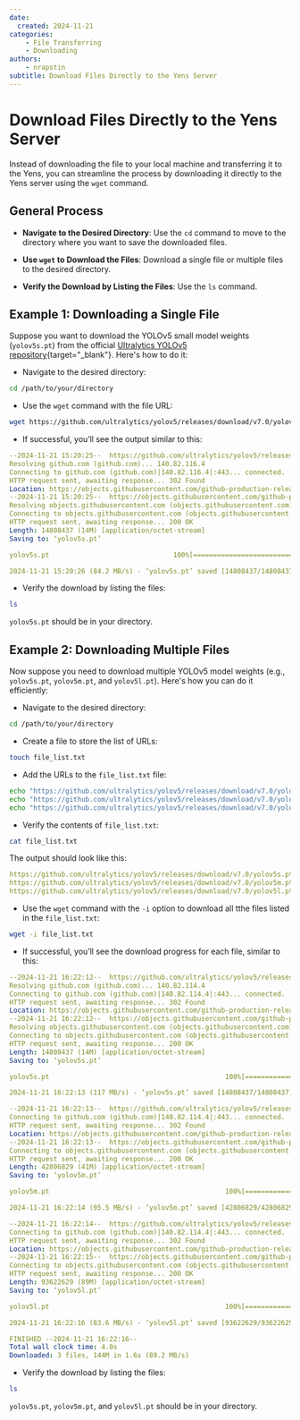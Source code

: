 ```yaml
---
date:
  created: 2024-11-21
categories:
    - File Transferring
    - Downloading
authors:
    - nrapstin 
subtitle: Download Files Directly to the Yens Server
---
```


# Download Files Directly to the Yens Server

Instead of downloading the file to your local machine and transferring it to the Yens, you can streamline the process by downloading it directly to the Yens server using the `wget` command.

<!-- more -->

## General Process

- **Navigate to the Desired Directory**: Use the `cd` command to move to the directory where you want to save the downloaded files.

- **Use `wget` to Download the Files**: Download a single file or multiple files to the desired directory.

- **Verify the Download by Listing the Files**: Use the `ls` command.

## Example 1: Downloading a Single File

Suppose you want to download the YOLOv5 small model weights (`yolov5s.pt`) from the official [Ultralytics YOLOv5 repository](https://github.com/ultralytics/yolov5){target="_blank"}. Here's how to do it:

- Navigate to the desired directory:
```bash title="Terminal Command"
cd /path/to/your/directory
```

- Use the `wget` command with the file URL:
```bash title="Terminal Command"
wget https://github.com/ultralytics/yolov5/releases/download/v7.0/yolov5s.pt
```

- If successful, you’ll see the output similar to this:
```{.yaml .no-copy title="Terminal Output"}
--2024-11-21 15:20:25--  https://github.com/ultralytics/yolov5/releases/download/v7.0/yolov5s.pt
Resolving github.com (github.com)... 140.82.116.4
Connecting to github.com (github.com)|140.82.116.4|:443... connected.
HTTP request sent, awaiting response... 302 Found
Location: https://objects.githubusercontent.com/github-production-release-asset-2e65be/264818686/381bd8a8-8910-4e9e-b0dd-2752951ef78c?X-Amz-Algorithm=AWS4-HMAC-SHA256&X-Amz-Credential=releaseassetproduction%2F20241121%2Fus-east-1%2Fs3%2Faws4_request&X-Amz-Date=20241121T232025Z&X-Amz-Expires=300&X-Amz-Signature=a433e86330069677c4af618dfa3dbf5d5078e6145c5b109fc3fd77bad1bf4697&X-Amz-SignedHeaders=host&response-content-disposition=attachment%3B%20filename%3Dyolov5s.pt&response-content-type=application%2Foctet-stream [following]
--2024-11-21 15:20:25--  https://objects.githubusercontent.com/github-production-release-asset-2e65be/264818686/381bd8a8-8910-4e9e-b0dd-2752951ef78c?X-Amz-Algorithm=AWS4-HMAC-SHA256&X-Amz-Credential=releaseassetproduction%2F20241121%2Fus-east-1%2Fs3%2Faws4_request&X-Amz-Date=20241121T232025Z&X-Amz-Expires=300&X-Amz-Signature=a433e86330069677c4af618dfa3dbf5d5078e6145c5b109fc3fd77bad1bf4697&X-Amz-SignedHeaders=host&response-content-disposition=attachment%3B%20filename%3Dyolov5s.pt&response-content-type=application%2Foctet-stream
Resolving objects.githubusercontent.com (objects.githubusercontent.com)... 185.199.111.133, 185.199.110.133, 185.199.108.133, ...
Connecting to objects.githubusercontent.com (objects.githubusercontent.com)|185.199.111.133|:443... connected.
HTTP request sent, awaiting response... 200 OK
Length: 14808437 (14M) [application/octet-stream]
Saving to: ‘yolov5s.pt’

yolov5s.pt                               100%[==================================================================================>]  14.12M  84.2MB/s    in 0.2s    

2024-11-21 15:20:26 (84.2 MB/s) - ‘yolov5s.pt’ saved [14808437/14808437]
```

- Verify the download by listing the files:
```bash title="Terminal Command"
ls
```
`yolov5s.pt` should be in your directory.

## Example 2: Downloading Multiple Files

Now suppose you need to download multiple YOLOv5 model weights (e.g., `yolov5s.pt`, `yolov5m.pt`, and `yolov5l.pt`). Here's how you can do it efficiently:

- Navigate to the desired directory:
```bash title="Terminal Command"
cd /path/to/your/directory
```

- Create a file to store the list of URLs:
```bash title="Terminal Command"
touch file_list.txt
```

- Add the URLs to the `file_list.txt` file:
```bash title="Terminal Command"
echo "https://github.com/ultralytics/yolov5/releases/download/v7.0/yolov5s.pt" >> file_list.txt
echo "https://github.com/ultralytics/yolov5/releases/download/v7.0/yolov5m.pt" >> file_list.txt
echo "https://github.com/ultralytics/yolov5/releases/download/v7.0/yolov5l.pt" >> file_list.txt
```

- Verify the contents of `file_list.txt`:
```bash title="Terminal Command"
cat file_list.txt
```
The output should look like this:
```{.yaml .no-copy title="Terminal Output"}
https://github.com/ultralytics/yolov5/releases/download/v7.0/yolov5s.pt
https://github.com/ultralytics/yolov5/releases/download/v7.0/yolov5m.pt
https://github.com/ultralytics/yolov5/releases/download/v7.0/yolov5l.pt
```

- Use the `wget` command with the `-i` option to download all tthe files listed in the `file_list.txt`:
```bash title="Terminal Command"
wget -i file_list.txt
```

- If successful, you’ll see the download progress for each file, similar to this:
```{.yaml .no-copy title="Terminal Output"}
--2024-11-21 16:22:12--  https://github.com/ultralytics/yolov5/releases/download/v7.0/yolov5s.pt
Resolving github.com (github.com)... 140.82.114.4
Connecting to github.com (github.com)|140.82.114.4|:443... connected.
HTTP request sent, awaiting response... 302 Found
Location: https://objects.githubusercontent.com/github-production-release-asset-2e65be/264818686/381bd8a8-8910-4e9e-b0dd-2752951ef78c?X-Amz-Algorithm=AWS4-HMAC-SHA256&X-Amz-Credential=releaseassetproduction%2F20241122%2Fus-east-1%2Fs3%2Faws4_request&X-Amz-Date=20241122T002212Z&X-Amz-Expires=300&X-Amz-Signature=8ef596a593fbe2a25e34942d0d007273a1082b6182691bad5a7c6aa6478180bd&X-Amz-SignedHeaders=host&response-content-disposition=attachment%3B%20filename%3Dyolov5s.pt&response-content-type=application%2Foctet-stream [following]
--2024-11-21 16:22:12--  https://objects.githubusercontent.com/github-production-release-asset-2e65be/264818686/381bd8a8-8910-4e9e-b0dd-2752951ef78c?X-Amz-Algorithm=AWS4-HMAC-SHA256&X-Amz-Credential=releaseassetproduction%2F20241122%2Fus-east-1%2Fs3%2Faws4_request&X-Amz-Date=20241122T002212Z&X-Amz-Expires=300&X-Amz-Signature=8ef596a593fbe2a25e34942d0d007273a1082b6182691bad5a7c6aa6478180bd&X-Amz-SignedHeaders=host&response-content-disposition=attachment%3B%20filename%3Dyolov5s.pt&response-content-type=application%2Foctet-stream
Resolving objects.githubusercontent.com (objects.githubusercontent.com)... 185.199.110.133, 185.199.111.133, 185.199.108.133, ...
Connecting to objects.githubusercontent.com (objects.githubusercontent.com)|185.199.110.133|:443... connected.
HTTP request sent, awaiting response... 200 OK
Length: 14808437 (14M) [application/octet-stream]
Saving to: ‘yolov5s.pt’

yolov5s.pt                                            100%[========================================================================================================================>]  14.12M  --.-KB/s    in 0.1s    

2024-11-21 16:22:13 (117 MB/s) - ‘yolov5s.pt’ saved [14808437/14808437]

--2024-11-21 16:22:13--  https://github.com/ultralytics/yolov5/releases/download/v7.0/yolov5m.pt
Connecting to github.com (github.com)|140.82.114.4|:443... connected.
HTTP request sent, awaiting response... 302 Found
Location: https://objects.githubusercontent.com/github-production-release-asset-2e65be/264818686/7acc87ed-9e1f-4d4a-8bdc-0912393948df?X-Amz-Algorithm=AWS4-HMAC-SHA256&X-Amz-Credential=releaseassetproduction%2F20241122%2Fus-east-1%2Fs3%2Faws4_request&X-Amz-Date=20241122T002213Z&X-Amz-Expires=300&X-Amz-Signature=024eb9d6418da5993180d4f805ac237d9a6548c6346283ac123932b9d78d5311&X-Amz-SignedHeaders=host&response-content-disposition=attachment%3B%20filename%3Dyolov5m.pt&response-content-type=application%2Foctet-stream [following]
--2024-11-21 16:22:13--  https://objects.githubusercontent.com/github-production-release-asset-2e65be/264818686/7acc87ed-9e1f-4d4a-8bdc-0912393948df?X-Amz-Algorithm=AWS4-HMAC-SHA256&X-Amz-Credential=releaseassetproduction%2F20241122%2Fus-east-1%2Fs3%2Faws4_request&X-Amz-Date=20241122T002213Z&X-Amz-Expires=300&X-Amz-Signature=024eb9d6418da5993180d4f805ac237d9a6548c6346283ac123932b9d78d5311&X-Amz-SignedHeaders=host&response-content-disposition=attachment%3B%20filename%3Dyolov5m.pt&response-content-type=application%2Foctet-stream
Connecting to objects.githubusercontent.com (objects.githubusercontent.com)|185.199.110.133|:443... connected.
HTTP request sent, awaiting response... 200 OK
Length: 42806829 (41M) [application/octet-stream]
Saving to: ‘yolov5m.pt’

yolov5m.pt                                            100%[========================================================================================================================>]  40.82M  95.5MB/s    in 0.4s    

2024-11-21 16:22:14 (95.5 MB/s) - ‘yolov5m.pt’ saved [42806829/42806829]

--2024-11-21 16:22:14--  https://github.com/ultralytics/yolov5/releases/download/v7.0/yolov5l.pt
Connecting to github.com (github.com)|140.82.114.4|:443... connected.
HTTP request sent, awaiting response... 302 Found
Location: https://objects.githubusercontent.com/github-production-release-asset-2e65be/264818686/638b4816-c501-4617-9384-54fd42a62e3a?X-Amz-Algorithm=AWS4-HMAC-SHA256&X-Amz-Credential=releaseassetproduction%2F20241122%2Fus-east-1%2Fs3%2Faws4_request&X-Amz-Date=20241122T002215Z&X-Amz-Expires=300&X-Amz-Signature=9ac43aa748f4ca5616c710f70b62cd3076f1871d4e50e81004c22d1c20bc0b7d&X-Amz-SignedHeaders=host&response-content-disposition=attachment%3B%20filename%3Dyolov5l.pt&response-content-type=application%2Foctet-stream [following]
--2024-11-21 16:22:15--  https://objects.githubusercontent.com/github-production-release-asset-2e65be/264818686/638b4816-c501-4617-9384-54fd42a62e3a?X-Amz-Algorithm=AWS4-HMAC-SHA256&X-Amz-Credential=releaseassetproduction%2F20241122%2Fus-east-1%2Fs3%2Faws4_request&X-Amz-Date=20241122T002215Z&X-Amz-Expires=300&X-Amz-Signature=9ac43aa748f4ca5616c710f70b62cd3076f1871d4e50e81004c22d1c20bc0b7d&X-Amz-SignedHeaders=host&response-content-disposition=attachment%3B%20filename%3Dyolov5l.pt&response-content-type=application%2Foctet-stream
Connecting to objects.githubusercontent.com (objects.githubusercontent.com)|185.199.110.133|:443... connected.
HTTP request sent, awaiting response... 200 OK
Length: 93622629 (89M) [application/octet-stream]
Saving to: ‘yolov5l.pt’

yolov5l.pt                                            100%[========================================================================================================================>]  89.29M  83.6MB/s    in 1.1s    

2024-11-21 16:22:16 (83.6 MB/s) - ‘yolov5l.pt’ saved [93622629/93622629]

FINISHED --2024-11-21 16:22:16--
Total wall clock time: 4.0s
Downloaded: 3 files, 144M in 1.6s (89.2 MB/s)
```

- Verify the download by listing the files:
```bash title="Terminal Command"
ls
```
`yolov5s.pt`,  `yolov5m.pt`, and `yolov5l.pt`  should be in your directory.
